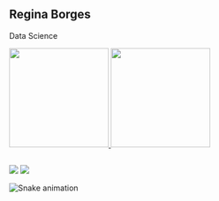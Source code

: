 ## Regina Borges

Data Science
 <div>
  <a href="https://github.com/reginaborges">
  <img height="180em" src="https://github-readme-stats.vercel.app/api?username=reginaborges&show_icons=true&theme=dracula&include_all_commits=true&count_private=true"/>
  <img height="180em" src="https://github-readme-stats.vercel.app/api/top-langs/?username=reginaborges&layout=compact&langs_count=7&theme=dracula"/>
</div>

   ##
  
<div> 
  <a href = "mailto: reborges474@gmail.com"><img src="https://img.shields.io/badge/-Gmail-%23333?style=for-the-badge&logo=gmail&logoColor=white" target="_blank"></a>
  <a href="https://www.linkedin.com/in/regina-borges" target="_blank"><img src="https://img.shields.io/badge/-LinkedIn-%230077B5?style=for-the-badge&logo=linkedin&logoColor=white" target="_blank"></a> 
 
  ![Snake animation](https://github.com/reginaborges/reginaborges/blob/output/github-contribution-grid-snake.svg)
</div>
